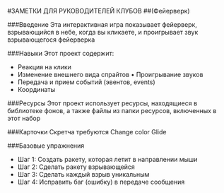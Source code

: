 #ЗАМЕТКИ ДЛЯ РУКОВОДИТЕЛЕЙ КЛУБОВ 
##(Фейерверк) 
 
###Введение 
Эта интерактивная игра показывает фейерверк, взрывающийся в небе, когда вы кликаете, и проигрывает звук взрывающегося фейерверка 
 
###Навыки 
Этот проект содержит: 
 
* Реакция на клики 
* Изменение внешнего вида спрайтов • Проигрывание звуков 
* Передача и прием событий (эвентов, events) 
* Координаты 
 
###Ресурсы 
Этот проект использует ресурсы, находящиеся в библиотеке фонов, а также файлы из папки ресурсов, включенных в этот набор 
 
###Карточки Скретча требуются 
Change color Glide 
 
###Базовые упражнения 
* Шаг 1: Создать ракету, которая летит в направлении мыши
* Шаг 2: Сделать ракету взрывающейся 
* Шаг 3: Сделать каждый взрыв уникальным 
* Шаг 4: Исправить баг (ошибку) в передаче сообщения 
